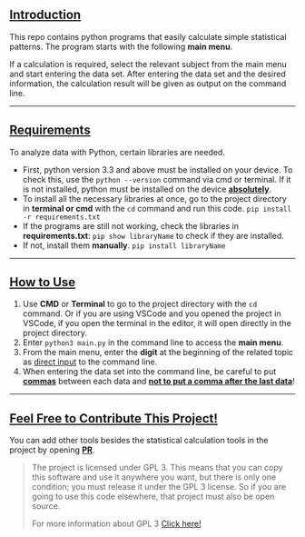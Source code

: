 ## <ins>Introduction</ins>

This repo contains python programs that easily calculate simple statistical patterns. The program starts with the following **main menu**.



If a calculation is required, select the relevant subject from the main menu and start entering the data set. After entering the data set and the desired information, the calculation result will be given as output on the command line.

* * *

## <ins>Requirements</ins>

To analyze data with Python, certain libraries are needed.

- First, python version 3.3 and above must be installed on your device. To check this, use the `python --version` command via cmd or terminal. If it is not installed, python must be installed on the device <ins>**absolutely**</ins>.
- To install all the necessary libraries at once, go to the project directory in **terminal or cmd** with the `cd` command and run this code. `pip install -r requirements.txt`
- If the programs are still not working, check the libraries in **requirements.txt**: `pip show libraryName` to check if they are installed.
- If not, install them **manually**. `pip install libraryName`

* * *

## <ins>How to Use</ins>

1.  Use **CMD** or **Terminal** to go to the project directory with the `cd` command. Or if you are using VSCode and you opened the project in VSCode, if you open the terminal in the editor, it will open directly in the project directory.
2.  Enter `python3 main.py` in the command line to access the **main menu**.
3.  From the main menu, enter the **digit** at the beginning of the related topic as <ins>direct input</ins> to the command line.
4.  When entering the data set into the command line, be careful to put <ins>**commas**</ins> between each data and <ins>**not to put a comma after the last data**</ins>!

* * *

## <ins>Feel Free to Contribute This Project!</ins>

You can add other tools besides the statistical calculation tools in the project by opening <ins>**PR**</ins>.

> The project is licensed under GPL 3. This means that you can copy this software and use it anywhere you want, but there is only one condition; you must release it under the GPL 3 license. So if you are going to use this code elsewhere, that project must also be open source.
> 
> For more information about GPL 3 [Click here!](https://github.com/tatlilimon/basic-statistics-w-python/blob/main/LICENSE)

